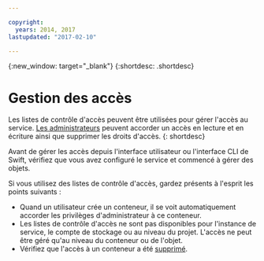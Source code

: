 ```yaml
---

copyright:
  years: 2014, 2017
lastupdated: "2017-02-10"

---
```

{:new_window: target="_blank"}
{:shortdesc: .shortdesc}



# Gestion des accès

Les listes de contrôle d'accès peuvent être utilisées pour gérer l'accès au service. [Les
administrateurs](/docs/services/ObjectStorage/os_access_types.html) peuvent accorder un accès en lecture et en écriture ainsi que supprimer les droits d'accès.
{: shortdesc}

Avant de gérer les accès depuis l'interface utilisateur ou l'interface CLI de Swift, vérifiez que vous avez configuré le service et commencé à gérer des
objets.

Si vous utilisez des listes de contrôle d'accès, gardez présents à l'esprit les points suivants :
  * Quand un utilisateur crée un conteneur, il se voit automatiquement accorder les privilèges d'administrateur à ce conteneur.
  * Les listes de contrôle d'accès ne sont pas disponibles pour l'instance de service, le compte de stockage ou au niveau du projet. L'accès ne peut être
géré qu'au niveau du conteneur ou de l'objet.
  * Vérifiez que l'accès à un conteneur a été [supprimé](/docs/services/ObjectStorage/os_remove_access.html).
